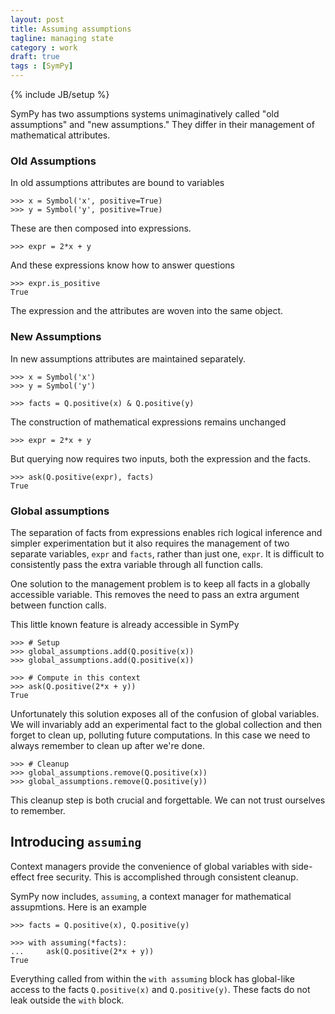 ```yaml
---
layout: post
title: Assuming assumptions
tagline: managing state
category : work 
draft: true
tags : [SymPy]
---
```

{% include JB/setup %}

SymPy has two assumptions systems unimaginatively called "old assumptions" and "new assumptions."  They differ in their management of mathematical attributes.

### Old Assumptions

In old assumptions attributes are bound to variables

    >>> x = Symbol('x', positive=True)
    >>> y = Symbol('y', positive=True)

These are then composed into expressions. 

    >>> expr = 2*x + y

And these expressions know how to answer questions

    >>> expr.is_positive
    True

The expression and the attributes are woven into the same object.

### New Assumptions

In new assumptions attributes are maintained separately.  

    >>> x = Symbol('x')
    >>> y = Symbol('y')

    >>> facts = Q.positive(x) & Q.positive(y)

The construction of mathematical expressions remains unchanged

    >>> expr = 2*x + y

But querying now requires two inputs, both the expression and the facts. 

    >>> ask(Q.positive(expr), facts)
    True

### Global assumptions

The separation of facts from expressions enables rich logical inference and simpler experimentation but it also requires the management of two separate variables, `expr` and `facts`, rather than just one, `expr`.  It is difficult to consistently pass the extra variable through all function calls.

One solution to the management problem is to keep all facts in a globally accessible variable.  This removes the need to pass an extra argument between function calls.

This little known feature is already accessible in SymPy

    >>> # Setup
    >>> global_assumptions.add(Q.positive(x))
    >>> global_assumptions.add(Q.positive(x))

    >>> # Compute in this context
    >>> ask(Q.positive(2*x + y))
    True

Unfortunately this solution exposes all of the confusion of global variables.  We will invariably add an experimental fact to the global collection and then forget to clean up, polluting future computations.  In this case we need to always remember to clean up after we're done.

    >>> # Cleanup
    >>> global_assumptions.remove(Q.positive(x))
    >>> global_assumptions.remove(Q.positive(y))

This cleanup step is both crucial and forgettable.  We can not trust ourselves to remember.

Introducing `assuming`
----------------------

Context managers provide the convenience of global variables with side-effect free security.  This is accomplished through consistent cleanup.

SymPy now includes, `assuming`, a context manager for mathematical assupmtions.  Here is an example

    >>> facts = Q.positive(x), Q.positive(y)

    >>> with assuming(*facts):
    ...     ask(Q.positive(2*x + y))
    True

Everything called from within the `with assuming` block has global-like access to the facts `Q.positive(x)` and `Q.positive(y)`.  These facts do not leak outside the `with` block.


